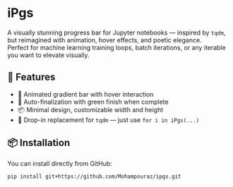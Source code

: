 # iPgs

A visually stunning progress bar for Jupyter notebooks — inspired by `tqdm`, but reimagined with animation, hover effects, and poetic elegance.  
Perfect for machine learning training loops, batch iterations, or any iterable you want to elevate visually.

## 🌟 Features

- 🎨 Animated gradient bar with hover interaction  
- 🧠 Auto-finalization with green finish when complete  
- 📦 Minimal design, customizable width and height  
- 🔁 Drop-in replacement for `tqdm` — just use `for i in iPgs(...)`

## 📦 Installation

You can install directly from GitHub:

```bash
pip install git+https://github.com/Mohampouraz/ipgs.git
